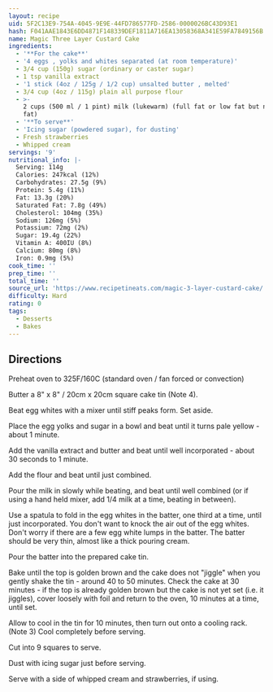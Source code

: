 ```yaml
---
layout: recipe
uid: 5F2C13E9-754A-4045-9E9E-44FD786577FD-2586-0000026BC43D93E1
hash: F041AAE1843E6DD4871F148339DEF1811A716EA13058368A341E59FA7849156B
name: Magic Three Layer Custard Cake
ingredients:
  - '**For the cake**'
  - '4 eggs , yolks and whites separated (at room temperature)'
  - 3/4 cup (150g) sugar (ordinary or caster sugar)
  - 1 tsp vanilla extract
  - '1 stick (4oz / 125g / 1/2 cup) unsalted butter , melted'
  - 3/4 cup (4oz / 115g) plain all purpose flour
  - >-
    2 cups (500 ml / 1 pint) milk (lukewarm) (full fat or low fat but not zero
    fat)
  - '**To serve**'
  - 'Icing sugar (powdered sugar), for dusting'
  - Fresh strawberries
  - Whipped cream
servings: '9'
nutritional_info: |-
  Serving: 114g
  Calories: 247kcal (12%)
  Carbohydrates: 27.5g (9%)
  Protein: 5.4g (11%)
  Fat: 13.3g (20%)
  Saturated Fat: 7.8g (49%)
  Cholesterol: 104mg (35%)
  Sodium: 126mg (5%)
  Potassium: 72mg (2%)
  Sugar: 19.4g (22%)
  Vitamin A: 400IU (8%)
  Calcium: 80mg (8%)
  Iron: 0.9mg (5%)
cook_time: ''
prep_time: ''
total_time: ''
source_url: 'https://www.recipetineats.com/magic-3-layer-custard-cake/'
difficulty: Hard
rating: 0
tags:
  - Desserts
  - Bakes
---
```


## Directions

Preheat oven to 325F/160C (standard oven / fan forced or convection)

Butter a 8" x 8" / 20cm x 20cm square cake tin (Note 4).

Beat egg whites with a mixer until stiff peaks form. Set aside.

Place the egg yolks and sugar in a bowl and beat until it turns pale yellow - about 1 minute.

Add the vanilla extract and butter and beat until well incorporated - about 30 seconds to 1 minute.

Add the flour and beat until just combined.

Pour the milk in slowly while beating, and beat until well combined (or if using a hand held mixer, add 1/4 milk at a time, beating in between).

Use a spatula to fold in the egg whites in the batter, one third at a time, until just incorporated. You don't want to knock the air out of the egg whites. Don't worry if there are a few egg white lumps in the batter. The batter should be very thin, almost like a thick pouring cream.

Pour the batter into the prepared cake tin.

Bake until the top is golden brown and the cake does not "jiggle" when you gently shake the tin - around 40 to 50 minutes. Check the cake at 30 minutes - if the top is already golden brown but the cake is not yet set (i.e. it jiggles), cover loosely with foil and return to the oven, 10 minutes at a time, until set.

Allow to cool in the tin for 10 minutes, then turn out onto a cooling rack.(Note 3) Cool completely before serving.

Cut into 9 squares to serve.

Dust with icing sugar just before serving.

Serve with a side of whipped cream and strawberries, if using.
